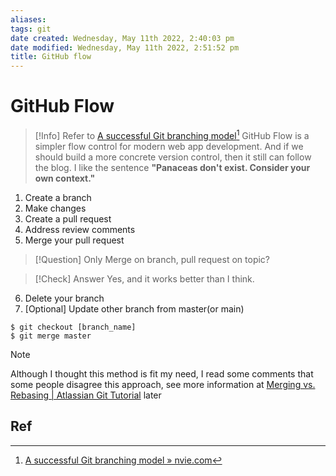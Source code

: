 ```yaml
---
aliases: 
tags: git
date created: Wednesday, May 11th 2022, 2:40:03 pm
date modified: Wednesday, May 11th 2022, 2:51:52 pm
title: GitHub flow
---
```


# GitHub Flow

> [!Info]
> Refer to [A successful Git branching model](https://nvie.com/posts/a-successful-git-branching-model/)[^1] GitHub Flow is a simpler flow control for modern web app development. And if we should build a more concrete version control, then it still can follow the blog.
> I like the sentence **"Panaceas don't exist. Consider your own context."**

1. Create a branch
2. Make changes
3. Create a pull request
4. Address review comments
5. Merge your pull request

> [!Question]
> Only Merge on branch, pull request on topic?

> [!Check] Answer
> Yes, and it works better than I think.

6. Delete your branch
7. [Optional] Update other branch from master(or main)
```shell
$ git checkout [branch_name]
$ git merge master
```

> [!Note]
> Although I thought this method is fit my need, I read some comments that some people disagree this approach, see more information at [Merging vs. Rebasing | Atlassian Git Tutorial](https://www.atlassian.com/git/tutorials/merging-vs-rebasing) later

## Ref

[^1]: [A successful Git branching model » nvie.com](https://nvie.com/posts/a-successful-git-branching-model/)
[^2]: [GitHub flow - GitHub Docs](https://docs.github.com/en/get-started/quickstart/github-flow)